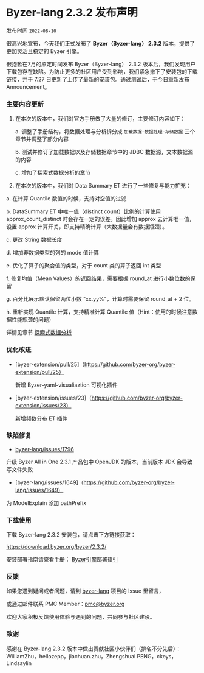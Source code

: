 # Byzer-lang 2.3.2 发布声明

发布时间 `2022-08-10`

很高兴地宣布，今天我们正式发布了 **Byzer（Byzer-lang） 2.3.2** 版本，提供了更加灵活且稳定的 Byzer 引擎。

很抱歉在7月的原定时间发布 Byzer（Byzer-lang） 2.3.2 版本后，我们发现用户下载包存在缺陷。为防止更多的社区用户受到影响，我们紧急撤下了安装包的下载链接，并于 7.27 日更新了上传了最新的安装包。通过测试后，于今日重新发布 Announcement。

### 主要内容更新

1. 在本次的版本中，我们对官方手册做了大量的修订，主要修订内容如下：
   
   a. 调整了手册结构，将数据处理与分析拆分成 `加载数据`-`数据处理`-`存储数据` 三个章节并调整了部分内容
   
   b. 测试并修订了加载数据以及存储数据章节中的 JDBC 数据源，文本数据源的内容
   
   c. 增加了探索式数据分析的章节

1.  在本次的版本中，我们对 Data Summary ET 进行了一些修复与能力扩充：
   
   a. 在计算 Quantile 数值的时候，支持对空值的过滤 
   
   b. DataSummary ET 中唯一值（distinct count）比例的计算使用 approx_count_distinct 时会存在一定的误差。因此增加 approx 去计算唯一值，设置 approx 计算开关，即支持精确计算（大数据量会有数据瓶颈）。
   
   c. 更改 String 数据长度
   
   d. 增加非数据类型的列的 mode 值计算
   
   e. 优化了算子的聚合值的类型，对于 count 类的算子返回 int 类型
   
   f. 修复均值（Mean Values）的返回结果，需要根据 round_at 进行小数位数的保留  
   
   g. 百分比展示默认保留两位小数 "xx.yy%"，计算时需要保留 round_at + 2 位。
   
   h. 重新实现 Quantile 计算，支持精准计算 Quantile 值（Hint：使用的时候注意数据性能瓶颈的问题）

详情见章节 [探索式数据分析]( https://docs.byzer.org/#/byzer-lang/zh-cn/ml/eda/README)

### 优化改进

- [byzer-extension/pull/25]（https://github.com/byzer-org/byzer-extension/pull/25）

  新增 Byzer-yaml-visualiaztion 可视化插件

- [byzer-extension/issues/23]（https://github.com/byzer-org/byzer-extension/issues/23）

  新增频数分布 ET 插件

### 缺陷修复

- [byzer-lang/issues/1796](https://github.com/byzer-org/byzer-lang/issues/1796) 

升级 Byzer All in One 2.3.1 产品包中 OpenJDK 的版本，当前版本 JDK 会导致写文件失败

- [byzer-lang/issues/1649]（https://github.com/byzer-org/byzer-lang/issues/1649）

为 ModelExplain 添加 pathPrefix

### 下载使用

下载 Byzer-lang 2.3.2 安装包，请点击下方链接获取：

https://download.byzer.org/byzer/2.3.2/

安装部署指南请查看手册： [Byzer引擎部署指引](https://docs.byzer.org/#/byzer-lang/zh-cn/installation/README)

### 反馈

如果您遇到疑问或者问题，请到 [byzer-lang](https://github.com/byzer-org/byzer-lang) 项目的 Issue 里留言，

或通过邮件联系 PMC Member：pmc@byzer.org

欢迎大家积极反馈使用体验与遇到的问题，共同参与社区建设。

### 致谢

感谢在 Byzer-lang 2.3.2 版本中做出贡献社区小伙伴们（排名不分先后）：WilliamZhu，hellozepp，jiachuan.zhu，Zhengshuai PENG，ckeys，Lindsaylin